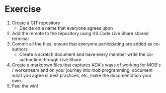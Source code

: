 # Exercise

1. Create a GIT repository
   - Decide on a name that everyone agrees upon
2. Add the remote to the repository using VS Code Live Share shared terminal
3. Commit all the files, ensure that everyone participating are added as co-authors
   - Create a scratch document and have every member write the co-author line through Live Share
4. Create a markdown files that captures ADA's ways of working for MOB's / workstream and on your journey into mob programming, document what you agree is best practices, etc, make the documentation your own.
5. Feel the win!
